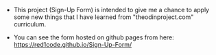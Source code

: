 - This project (Sign-Up Form) is intended to give me a chance to apply some new things that I have learned from "theodinproject.com" curriculum.

- You can see the form hosted on github pages from here: https://red1code.github.io/Sign-Up-Form/
